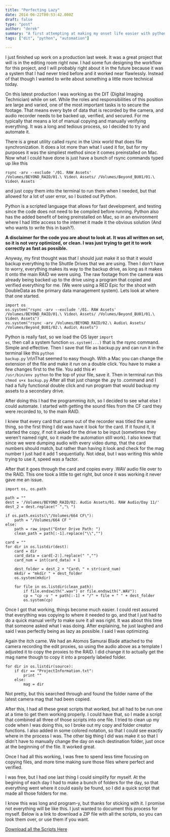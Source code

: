 ```yaml
---
title: "Perfecting Lazy"
date: 2014-06-22T00:53:42.000Z
draft: false
type: "post"
author: "derek"
summary: "A first attempting at making my onset life easier with python. I decide to automate most of the tedium to free myself to work on other important matters."
tags: ["dit", "python", "automation"]

---
```


I just finished up work on a production last week. It was a great project that will is in the editing room right now. I had some fun designing the workflow for this project, and I will probably right about it in the future because it was a system that I had never tried before and it worked near flawlessly. Instead of that though I wanted to write about something a little more technical today.

On this latest production I was working as the DIT (Digital Imaging Technician) while on set. While the roles and responsibilities of this position are large and varied, one of the most important tasks is to secure the footage. That means every byte of data that is recorded by the camera, and audio recorder needs to be backed up, verified, and secured. For me typically that means a lot of manual copying and manually verifying everything. It was a long and tedious process, so I decided to try and automate it.

There is a great utility called rsync in the Unix world that does file synchronization. It does a lot more than what I used it for, but for my purposes it was the simpliest method since it comes preinstalled on Mac. Now what I could have done is just have a bunch of rsync commands typed up like this 

<code>rsync -arv --exclude '/01. RAW Assets' /Volumes/BEYOND_RAID/01.\\ Video\\ Assets/ /Volumes/Beyond_BU01/01.\\ Video\\ Assets</code> 

and just copy them into the terminal to run them when I needed, but that allowed for a lot of user error, so I busted out Python. 

Python is a scripted language that allows for fast development, and testing since the code does not need to be compiled before running. Python also has the added benefit of being preinstalled on Mac, so in an environment where I had little access to the internet it made it the obvious solution (And who wants to write this in bash?).

**A disclaimer for the code you are about to look at. It was all written on set, so it is not very optimized, or clean. I was just trying to get it to work correctly as fast as possible.**

Anyway, my first thought was that I should just make it so that it would backup everything to the Shuttle Drives that we are using. Then I don't have to worry, everything makes its way to the backup drive, as long as it makes it onto the main RAID we were using. The raw footage from the camera was already being backed up to the drive using a program that copied and verified everything for me. (We were using a RED Epic for the shoot with DoubleData as the primary data management system). Lets look at where that one started.
```
import os
os.system("rsync -arv --exclude '/01. RAW Assets' /Volumes/BEYOND_RAID/01.\ Video\ Assets/ /Volumes/Beyond_BU01/01.\ Video\ Assets")
os.system("rsync -arv /Volumes/BEYOND_RAID/02.\ Audio\ Assets/ /Volumes/Beyond_BU01/02.\ Audio\ Assets")    
```
Python is really fast, so we load the OS layer 
<code>import os</code>, then call a system function <code>os.system(...)</code> that is the rsync command. Simple and effective. Then I save that file as backup.py and can run it in the terminal like this <code>python backup.py</code> \n\nThat seemed to easy though. With a Mac you can change the extension of the file and make it run on a double click. You have to make a few changes first to the file. You add this <code>#! /usr/bin/env python</code> to the top of your file, save it. Then in terminal run this <code>chmod u+x backup.py</code> After all that just change the .py to .command and I had a fully functional double click and run program that would backup my assets to a secondary drive.

After doing this I had the programming itch, so I decided to see what else I could automate. I started with getting the sound files from the CF card they were recorded to, to the main RAID. 

I knew that every card that came out of the recorder was titled the same thing, so the first thing I did was have it look for the card. If it found it, it started the copy, if not it asked for the drive to be input (sometimes they weren't named right, so it made the automation still work). I also knew that since we were dumping audio with every video dump, that the card numbers should match, but rather than having it look and check for the mag number I just had it add 1 sequentially. Not ideal, but I was writing this while trying to use it, speed was a factor.

After that it goes through the card and copies every .WAV audio file over to the RAID. This one took a little to get right, but once it was working it never gave me an issue.
```
import os, os.path

path = ""
dest = '/Volumes/BEYOND_RAID/02. Audio Assets/01. RAW Audio/Day 11/'
dest_2 = dest.replace(" ","\ ")

if os.path.exists(\"/Volumes/664 CF\"):	
	path = "/Volumes/664 CF "
else:
	path = raw_input("Enter Drive Path: ")
	clean_path = path[:-1].replace("\\","")

card = ""
for dir in os.listdir(dest):
	card = dir
	card_data = card[-2:].replace(" ","")
	card_num = int(card_data) + 1

	dest_folder = dest_2 + "Card\ " + str(card_num)
	mkdir = "mkdir " + dest_folder
	os.system(mkdir)

	for file in os.listdir(clean_path):
		if file.endswith(".wav") or file.endswith(".WAV"):
		cp = "cp -v " + path[:-1] + "/" + file + " " + dest_folder
		os.system(cp)
```

Once I got that working, things become much easier. I could rest assured that everything was copying to where it needed to go, and that I just had to do a quick manual verify to make sure it all was right. It was about this time that someone asked what I was doing. After explaining, he just laughed and said I was perfectly being as lazy as possible. I said I was optimizing.

Again the itch came. We had an Atomos Samurai Blade attached to the camera recording the edit proxies, so using the audio above as a template I adjusted it to copy the proxies to the RAID. I did change it to actually get the mag name though to copy it into a properly labeled folder.
```
for dir in os.listdir(source):
	if dir == "ProjectInformation.txt":
		print ""
	else:
		mag = dir
```
Not pretty, but this searched through and found the folder name of the latest camera mag that had been copied.

After this, I had all these great scripts that worked, but all had to be run one at a time to get them working properly. I could have that, so I made a script that combined all three of those scripts into one file. I tried to clean up my code when I was doing this, so I broke out my copy and folder creator functions. I also added in some colored notation, so that I could see exactly where in the process I was. The other big thing I did was make it so that I didn't have to manually change the day on each destination folder, just once at the beginning of the file. It worked great.

Once I had all this working, I was free to spend less time focusing on copying files, and more time making sure those files where perfect and verified.

I was free, but I had one last thing I could simplify for myself. At the begining of each day I had to make a bunch of folders for the day, so that everything went where it could easily be found, so I did a quick script that made all those folders for me. 

I know this was long and program-y, but thanks for sticking with it. I promise not everything will be like this. I just wanted to document this process for myself. Below is a link to download a ZIP file with all the scripts, so you can look them over, or use them if you want.

[Download all the Scripts Here](https://dl.dropboxusercontent.com/u/6910936/blog/Scripts.zip)